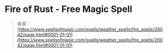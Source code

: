 <!--yml
category: 未分类
date: 2024-06-12 19:13:34
-->

# Fire of Rust - Free Magic Spell

> 来源：[https://www.spellsofmagic.com/spells/weather_spells/fire_spells/26042/page.html#0001-01-01](https://www.spellsofmagic.com/spells/weather_spells/fire_spells/26042/page.html#0001-01-01)